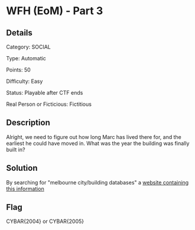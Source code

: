 # WFH (EoM) - Part 3

## Details

Category: SOCIAL

Type: Automatic

Points: 50

Difficulty: Easy

Status: Playable after CTF ends

Real Person or Ficticious: Fictitious

## Description 
Alright, we need to figure out how long Marc has lived there for, and the earliest he could have moved in. What was the year the building was finally built in?

## Solution 

By searching for "melbourne city/building databases" a [website containing this information](data.melbourne.vic.gov.au)


## Flag 
CYBAR{2004} or CYBAR{2005}
